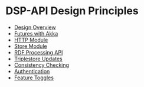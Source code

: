 <!---
 * Copyright © 2021 - 2022 Swiss National Data and Service Center for the Humanities and/or DaSCH Service Platform contributors.
 * SPDX-License-Identifier: Apache-2.0
-->

# DSP-API Design Principles

- [Design Overview](design-overview.md)
- [Futures with Akka](futures-with-akka.md)
- [HTTP Module](http-module.md)
- [Store Module](store-module.md)
- [RDF Processing API](rdf-api.md)
- [Triplestore Updates](triplestore-updates.md)
- [Consistency Checking](consistency-checking.md)
- [Authentication](authentication.md)
- [Feature Toggles](feature-toggles.md)

